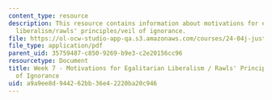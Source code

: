 ```yaml
---
content_type: resource
description: This resource contains information about motivations for egalitarian
  liberalism/rawls' principles/veil of ignorance.
file: https://ol-ocw-studio-app-qa.s3.amazonaws.com/courses/24-04j-justice-spring-2012/a9a9ee8d944262bb36e42220ba20c946_MIT24_04JS12_Week7.pdf
file_type: application/pdf
parent_uid: 35759487-c850-9269-b9e3-c2e20156cc96
resourcetype: Document
title: Week 7 - Motivations for Egalitarian Liberalism / Rawls' Principles / Veil
  of Ignorance
uid: a9a9ee8d-9442-62bb-36e4-2220ba20c946
---
```

